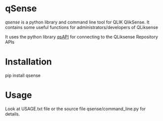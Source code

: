 # qSense

*qsense* is a python library and command line tool for QLIK QlikSense. It contains some useful functions for administrators/developers of QLiksense

It uses the python library [qsAPI](https://github.com/rafael-sanz/qsAPI) for connecting to the QLiksense Repository APIs

# Installation

pip install qsense

# Usage

Look at USAGE.txt file or the source file qsense/command_line.py for details.
